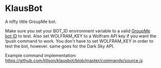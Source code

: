 # KlausBot
A nifty little GroupMe bot.

Make sure you set your BOT_ID environment variable to a valid [GroupMe bot ID](https://dev.groupme.com/bots) to test.
Also set WOLFRAM_KEY to a Wolfram API key if you want the !push command to work.  You don't have to set WOLFRAM_KEY in order to test the bot, however.  same goes for the Dark Sky API.

Example command implementation:
https://github.com/tillson/klausbot/blob/master/commands/source.js

